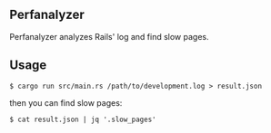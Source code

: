 ## Perfanalyzer

Perfanalyzer analyzes Rails' log and find slow pages.

## Usage

```
$ cargo run src/main.rs /path/to/development.log > result.json
```

then you can find slow pages:

```
$ cat result.json | jq '.slow_pages'
```

